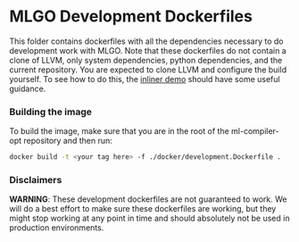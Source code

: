 # MLGO Development Dockerfiles

This folder contains dockerfiles with all the dependencies necessary to do
development work with MLGO. Note that these dockerfiles do not contain a
clone of LLVM, only system dependencies, python dependencies, and the current
repository. You are expected to clone LLVM and configure the build yourself.
To see how to do this, the [inliner demo](../docs/demo/demo.md) should have
some useful guidance.

### Building the image

To build the image, make sure that you are in the root of the ml-compiler-opt
repository and then run:
```bash
docker build -t <your tag here> -f ./docker/development.Dockerfile .
```

### Disclaimers

**WARNING**: These development dockerfiles are not guaranteed to work. We will
do a best effort to make sure these dockerfiles are working, but they might stop
working at any point in time and should absolutely not be used in production
environments.